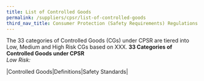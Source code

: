 ```yaml
---
title: List of Controlled Goods
permalink: /suppliers/cpsr/list-of-controlled-goods
third_nav_title: Consumer Protection (Safety Requirements) Regulations (CPSR)
---
```

The 33 categories of Controlled Goods (CGs) under CPSR are tiered into Low, Medium and High Risk CGs based on XXX.
**33 Categories of Controlled Goods under CPSR**<br>
*Low Risk:*

|Controlled Goods|Definitions|Safety Standards|
